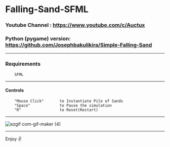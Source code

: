 # Falling-Sand-SFML

### Youtube Channel : https://www.youtube.com/c/Auctux

### Python (pygame) version: https://github.com/Josephbakulikira/Simple-Falling-Sand

---
### Requirements
        SFML
---
#### Controls
        "Mouse Click"       to Instantiate Pile of Sands
        "Space"             to Pause the simulation
        "R"                 to Reset(Restart)
   
---
![ezgif com-gif-maker (4)](https://user-images.githubusercontent.com/48150537/131606687-2f41fb32-32f9-457d-9fd1-d421112d03ac.gif)

---
Enjoy ✌️
